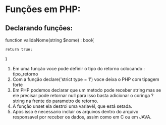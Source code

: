 # Funções em PHP:


## Declarando funções:
function validaNome(string $nome) : bool{

	return true;
}

1. Em uma função voce pode definir o tipo do retorno colocando : tipo_retorno
2. Com a função declare('strict type = 1') voce deixa o PHP com tipagem forte
3. Em PHP podemos declarar que um metodo pode receber string mas se ele precisar pode retornar null para isso basta adicionar o coringa ?string na frente do parametro de retorno.
4. A função unset ela destroi uma variavél, que está setada.
5. Após isso é necessario incluir os arquivos dentro do arquivo responsavel por receber os dados, assim como em C ou em JAVA.
